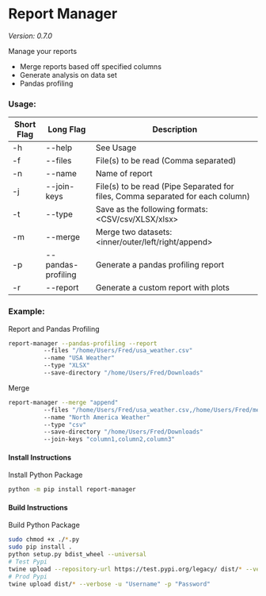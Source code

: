 # Report Manager
*Version: 0.7.0*

Manage your reports
- Merge reports based off specified columns
- Generate analysis on data set
- Pandas profiling

### Usage:
| Short Flag | Long Flag | Description                                         |
|------------| ------|-----------------------------------------------------|
| -h         | --help | See Usage                                           |
| -f         | --files | File(s) to be read (Comma separated)     |
| -n         | --name | Name of report                                      |
| -j         | --join-keys  | File(s) to be read (Pipe Separated for files, Comma separated for each column)     |
| -t         | --type | Save as the following formats: <CSV/csv/XLSX/xlsx>  |
| -m         | --merge | Merge two datasets: <inner/outer/left/right/append> |
| -p         | --pandas-profiling | Generate a pandas profiling report                  |
| -r         | --report | Generate a custom report with plots                 |


### Example:

Report and Pandas Profiling
```bash
report-manager --pandas-profiling --report
          --files "/home/Users/Fred/usa_weather.csv" 
          --name "USA Weather" 
          --type "XLSX" 
          --save-directory "/home/Users/Fred/Downloads"
```

Merge
```bash
report-manager --merge "append"
          --files "/home/Users/Fred/usa_weather.csv,/home/Users/Fred/mexico_weather.csv" 
          --name "North America Weather" 
          --type "csv" 
          --save-directory "/home/Users/Fred/Downloads" 
          --join-keys "column1,column2,column3"
```

#### Install Instructions
Install Python Package

```bash
python -m pip install report-manager
```

#### Build Instructions
Build Python Package

```bash
sudo chmod +x ./*.py
sudo pip install .
python setup.py bdist_wheel --universal
# Test Pypi
twine upload --repository-url https://test.pypi.org/legacy/ dist/* --verbose -u "Username" -p "Password"
# Prod Pypi
twine upload dist/* --verbose -u "Username" -p "Password"
```
